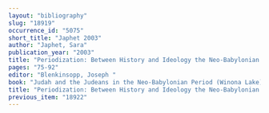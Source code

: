 ```yaml
---
layout: "bibliography"
slug: "18919"
occurrence_id: "5075"
short_title: "Japhet 2003"
author: "Japhet, Sara"
publication_year: "2003"
title: "Periodization: Between History and Ideology the Neo-Babylonian Period in Biblical Historiography"
pages: "75-92"
editor: "Blenkinsopp, Joseph "
book: "Judah and the Judeans in the Neo-Babylonian Period (Winona Lake)"
title: "Periodization: Between History and Ideology the Neo-Babylonian Period in Biblical Historiography"
previous_item: "18922"
---
```

